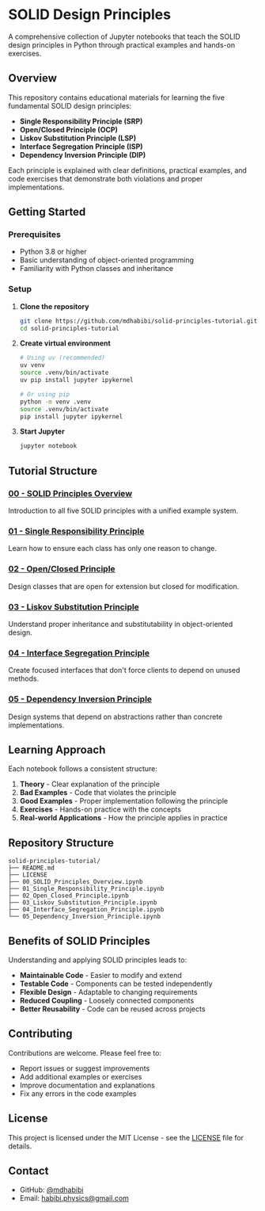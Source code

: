 # SOLID Design Principles

A comprehensive collection of Jupyter notebooks that teach the SOLID design principles in Python through practical examples and hands-on exercises.

## Overview

This repository contains educational materials for learning the five fundamental SOLID design principles:

- **Single Responsibility Principle (SRP)**
- **Open/Closed Principle (OCP)** 
- **Liskov Substitution Principle (LSP)**
- **Interface Segregation Principle (ISP)**
- **Dependency Inversion Principle (DIP)**

Each principle is explained with clear definitions, practical examples, and code exercises that demonstrate both violations and proper implementations.

## Getting Started

### Prerequisites

- Python 3.8 or higher
- Basic understanding of object-oriented programming
- Familiarity with Python classes and inheritance

### Setup

1. **Clone the repository**
   ```bash
   git clone https://github.com/mdhabibi/solid-principles-tutorial.git
   cd solid-principles-tutorial
   ```

2. **Create virtual environment**
   ```bash
   # Using uv (recommended)
   uv venv
   source .venv/bin/activate
   uv pip install jupyter ipykernel
   
   # Or using pip
   python -m venv .venv
   source .venv/bin/activate
   pip install jupyter ipykernel
   ```

3. **Start Jupyter**
   ```bash
   jupyter notebook
   ```

## Tutorial Structure

### [00 - SOLID Principles Overview](00_SOLID_Principles_Overview.ipynb)
Introduction to all five SOLID principles with a unified example system.

### [01 - Single Responsibility Principle](01_Single_Responsibility_Principle.ipynb)
Learn how to ensure each class has only one reason to change.

### [02 - Open/Closed Principle](02_Open_Closed_Principle.ipynb)
Design classes that are open for extension but closed for modification.

### [03 - Liskov Substitution Principle](03_Liskov_Substitution_Principle.ipynb)
Understand proper inheritance and substitutability in object-oriented design.

### [04 - Interface Segregation Principle](04_Interface_Segregation_Principle.ipynb)
Create focused interfaces that don't force clients to depend on unused methods.

### [05 - Dependency Inversion Principle](05_Dependency_Inversion_Principle.ipynb)
Design systems that depend on abstractions rather than concrete implementations.

## Learning Approach

Each notebook follows a consistent structure:

1. **Theory** - Clear explanation of the principle
2. **Bad Examples** - Code that violates the principle
3. **Good Examples** - Proper implementation following the principle
4. **Exercises** - Hands-on practice with the concepts
5. **Real-world Applications** - How the principle applies in practice

## Repository Structure

```
solid-principles-tutorial/
├── README.md
├── LICENSE
├── 00_SOLID_Principles_Overview.ipynb
├── 01_Single_Responsibility_Principle.ipynb
├── 02_Open_Closed_Principle.ipynb
├── 03_Liskov_Substitution_Principle.ipynb
├── 04_Interface_Segregation_Principle.ipynb
└── 05_Dependency_Inversion_Principle.ipynb
```

## Benefits of SOLID Principles

Understanding and applying SOLID principles leads to:

- **Maintainable Code** - Easier to modify and extend
- **Testable Code** - Components can be tested independently  
- **Flexible Design** - Adaptable to changing requirements
- **Reduced Coupling** - Loosely connected components
- **Better Reusability** - Code can be reused across projects

## Contributing

Contributions are welcome. Please feel free to:

- Report issues or suggest improvements
- Add additional examples or exercises
- Improve documentation and explanations
- Fix any errors in the code examples

## License

This project is licensed under the MIT License - see the [LICENSE](LICENSE) file for details.

## Contact

- GitHub: [@mdhabibi](https://github.com/mdhabibi)
- Email: habibi.physics@gmail.com